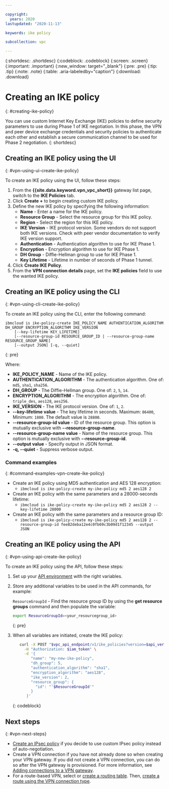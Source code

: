 ```yaml
---

copyright:
  years: 2020
lastupdated: "2020-11-13"

keywords: ike policy

subcollection: vpc

---
```


{:shortdesc: .shortdesc}
{:codeblock: .codeblock}
{:screen: .screen}
{:important: .important}
{:new_window: target="_blank"}
{:pre: .pre}
{:tip: .tip}
{:note: .note}
{:table: .aria-labeledby="caption"}
{:download: .download}

# Creating an IKE policy
{: #creating-ike-policy}

You can use custom Internet Key Exchange (IKE) policies to define security parameters to use during Phase 1 of IKE negotiation. In this phase, the VPN and peer device exchange credentials and security policies to authenticate each other and establish a secure communication channel to be used for Phase 2 negotiation.
{: shortdesc}

## Creating an IKE policy using the UI
{: #vpn-using-ui-create-ike-policy}

To create an IKE policy using the UI, follow these steps:

1. From the **{{site.data.keyword.vpn_vpc_short}}** gateway list page, switch to the **IKE Policies** tab.
1. Click **Create +** to begin creating custom IKE policy.
1. Define the new IKE policy by specifying the following information:
   * **Name** - Enter a name for the IKE policy.
   * **Resource Group** - Select the resource group for this IKE policy.
   * **Region** - Select the region for this IKE policy.
   * **IKE Version** - IKE protocol version. Some vendors do not support both IKE versions. Check with peer vendor documentation to verify IKE version support.
   * **Authentication** - Authentication algorithm to use for IKE Phase 1.
   * **Encryption** - Encryption algorithm to use for IKE Phase 1.
   * **DH Group** - Diffie-Hellman group to use for IKE Phase 1.
   * **Key Lifetime** - Lifetime in number of seconds of Phase 1 tunnel.
1. Click **Create IKE Policy**.
1. From the **VPN connection details** page, set the **IKE policies** field to use the wanted IKE policy.

## Creating an IKE policy using the CLI
{: #vpn-using-cli-create-ike-policy}

To create an IKE policy using the CLI, enter the following command:

```
ibmcloud is ike-policy-create IKE_POLICY_NAME AUTHENTICATION_ALGORITHM DH_GROUP ENCRYPTION_ALGORITHM IKE_VERSION
    [--key-lifetime KEY_LIFETIME]
    [--resource-group-id RESOURCE_GROUP_ID | --resource-group-name RESOURCE_GROUP_NAME]
    [--output JSON] [-q, --quiet]
```
{: pre}

Where:

- **IKE_POLICY_NAME** - Name of the IKE policy.
- **AUTHENTICATION_ALGORITHM** - The authentication algorithm. One of: `md5`, `sha1`, `sha256`.
- **DH_GROUP** - The Diffie-Hellman group. One of: `2`, `5`, `14`.
- **ENCRYPTION_ALGORITHM** - The encryption algorithm. One of: `triple_des`, `aes128`, `aes256`.
- **IKE_VERSION** - The IKE protocol version. One of: `1`, `2`.
- **--key-lifetime value** - The key lifetime in seconds. Maximum: `86400`, Minimum: `1800`. The default value is `28800`.
- **--resource-group-id value** - ID of the resource group. This option is mutually exclusive with **--resource-group-name**.
- **--resource-group-name value** - Name of the resource group. This option is mutually exclusive with **--resource-group-id**.
- **--output value** - Specify output in JSON format.
- **-q, --quiet** - Suppress verbose output.

### Command examples
{: #command-examples-vpn-create-ike-policy}

- Create an IKE policy using MD5 authentication and AES 128 encryption:<br />
   - `ibmcloud is ike-policy-create my-ike-policy md5 2 aes128 2`
- Create an IKE policy with the same parameters and a 28000-seconds lifetime:<br />
   - `ibmcloud is ike-policy-create my-ike-policy md5 2 aes128 2 --key-lifetime 28000`
- Create an IKE policy with the same parameters and a resource group ID:<br />
   - `ibmcloud is ike-policy-create my-ike-policy md5 2 aes128 2 --resource-group-id fee82deba12e4c0fb69c3b09d1f12345 --output JSON`

## Creating an IKE policy using the API
{: #vpn-using-api-create-ike-policy}

To create an IKE policy using the API, follow these steps:

1. Set up your [API environment](/docs/vpc?topic=vpc-set-up-environment#api-prerequisites-setup) with
the right variables.
1. Store any additional variables to be used in the API commands, for example:

   `ResourceGroupId` - Find the resource group ID by using the **get resource groups** command and then populate the variable:

    ```sh
    export ResourceGroupId=<your_resourcegroup_id>
    ```
    {: pre}

1. When all variables are initiated, create the IKE policy:

   ```sh
      curl -X POST "$vpc_api_endpoint/v1/ike_policies?version=$api_version&generation=2" \
        -H "Authorization: $iam_token" \
        -d '{
           "name": "my-new-ike-policy",
           "dh_group": 5,
           "authentication_algorithm": "sha1",
           "encryption_algorithm": "aes128",
           "ike_version": 2,
           "resource_group": {
             "id": "'$ResourceGroupId'"
           }
         }'
   ```
   {: codeblock}

## Next steps
{: #vpn-next-steps}

* [Create an IPsec policy](/docs/vpc?topic=vpc-creating-ipsec-policy) if you decide to use custom IPsec policy instead of auto-negotiation.
* Create a VPN connection if you have not already done so when creating your VPN gateway. If you did not create a VPN connection, you can do so after the VPN gateway is provisioned. For more information, see [Adding connections to a VPN gateway](/docs/vpc?topic=vpc-vpn-adding-connections).  
* For a route-based VPN, select or [create a routing table](/docs/vpc?topic=vpc-create-vpc-routing-table). Then, [create a route using the VPN connection type](/docs/vpc?topic=vpc-create-vpc-route).
